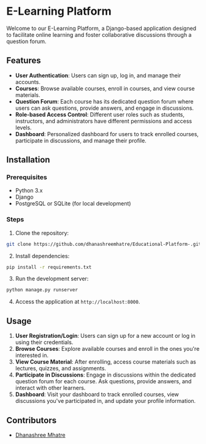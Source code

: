 # E-Learning Platform

Welcome to our E-Learning Platform, a Django-based application designed to facilitate online learning and foster collaborative discussions through a question forum.

## Features

- **User Authentication**: Users can sign up, log in, and manage their accounts.
- **Courses**: Browse available courses, enroll in courses, and view course materials.
- **Question Forum**: Each course has its dedicated question forum where users can ask questions, provide answers, and engage in discussions.
- **Role-based Access Control**: Different user roles such as students, instructors, and administrators have different permissions and access levels.
- **Dashboard**: Personalized dashboard for users to track enrolled courses, participate in discussions, and manage their profile.

## Installation

### Prerequisites

- Python 3.x
- Django
- PostgreSQL or SQLite (for local development)

### Steps

1. Clone the repository:

```bash
git clone https://github.com/dhanashreemhatre/Educational-Platform-.git
```

2. Install dependencies:

```bash
pip install -r requirements.txt
```

3. Run the development server:

```bash
python manage.py runserver
```

4. Access the application at `http://localhost:8000`.

## Usage

1. **User Registration/Login**: Users can sign up for a new account or log in using their credentials.
2. **Browse Courses**: Explore available courses and enroll in the ones you're interested in.
3. **View Course Material**: After enrolling, access course materials such as lectures, quizzes, and assignments.
4. **Participate in Discussions**: Engage in discussions within the dedicated question forum for each course. Ask questions, provide answers, and interact with other learners.
5. **Dashboard**: Visit your dashboard to track enrolled courses, view discussions you've participated in, and update your profile information.

## Contributors

- [Dhanashree Mhatre](https://github.com/dhanashreemhatre/)



